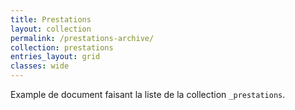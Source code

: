 ```yaml
---
title: Prestations
layout: collection
permalink: /prestations-archive/
collection: prestations
entries_layout: grid
classes: wide
---
```


Example de document faisant la liste de la collection `_prestations`.
